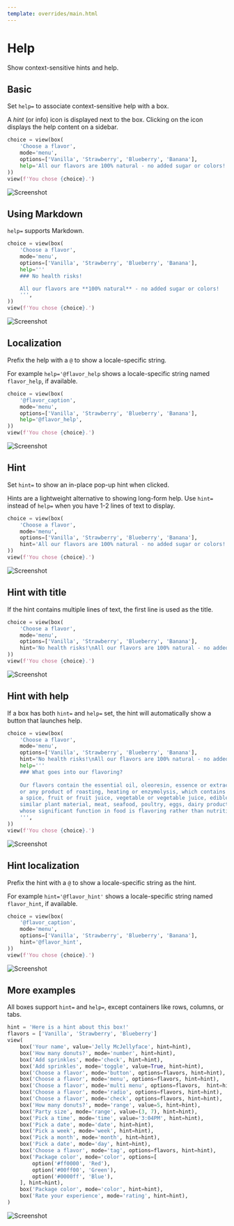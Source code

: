 ```yaml
---
template: overrides/main.html
---
```

# Help

Show context-sensitive hints and help.

## Basic

Set `help=` to associate context-sensitive help with a box.

A _hint_ (or info) icon is displayed next to the box.
Clicking on the icon displays the help content on a sidebar.


```py
choice = view(box(
    'Choose a flavor',
    mode='menu',
    options=['Vanilla', 'Strawberry', 'Blueberry', 'Banana'],
    help='All our flavors are 100% natural - no added sugar or colors!',
))
view(f'You chose {choice}.')
```


![Screenshot](assets/screenshots/help_basic.png)


## Using Markdown

`help=` supports Markdown.


```py
choice = view(box(
    'Choose a flavor',
    mode='menu',
    options=['Vanilla', 'Strawberry', 'Blueberry', 'Banana'],
    help='''
    ### No health risks!

    All our flavors are **100% natural** - no added sugar or colors!
    ''',
))
view(f'You chose {choice}.')
```


![Screenshot](assets/screenshots/help_markdown.png)


## Localization

Prefix the help with a `@` to show a locale-specific string.

For example `help='@flavor_help` shows a locale-specific string named `flavor_help`, if available.


```py
choice = view(box(
    '@flavor_caption',
    mode='menu',
    options=['Vanilla', 'Strawberry', 'Blueberry', 'Banana'],
    help='@flavor_help',
))
view(f'You chose {choice}.')
```


![Screenshot](assets/screenshots/help_localization.png)


## Hint

Set `hint=` to show an in-place pop-up hint when clicked.

Hints are a lightweight alternative to showing long-form help.
Use `hint=` instead of `help=` when you have 1-2 lines of text to display.


```py
choice = view(box(
    'Choose a flavor',
    mode='menu',
    options=['Vanilla', 'Strawberry', 'Blueberry', 'Banana'],
    hint='All our flavors are 100% natural - no added sugar or colors!',
))
view(f'You chose {choice}.')
```


![Screenshot](assets/screenshots/hint_basic.png)


## Hint with title

If the hint contains multiple lines of text, the first line is used as the title.


```py
choice = view(box(
    'Choose a flavor',
    mode='menu',
    options=['Vanilla', 'Strawberry', 'Blueberry', 'Banana'],
    hint='No health risks!\nAll our flavors are 100% natural - no added sugar or colors!',
))
view(f'You chose {choice}.')
```


![Screenshot](assets/screenshots/hint_title.png)


## Hint with help

If a box has both `hint=` and `help=` set, the hint will automatically show a button that launches help.


```py
choice = view(box(
    'Choose a flavor',
    mode='menu',
    options=['Vanilla', 'Strawberry', 'Blueberry', 'Banana'],
    hint='No health risks!\nAll our flavors are 100% natural - no added sugar or colors!',
    help='''
    ### What goes into our flavoring?
    
    Our flavors contain the essential oil, oleoresin, essence or extractive, protein hydrolysate, distillate, 
    or any product of roasting, heating or enzymolysis, which contains the flavoring constituents derived from 
    a spice, fruit or fruit juice, vegetable or vegetable juice, edible yeast, herb, bark, bud, root, leaf or 
    similar plant material, meat, seafood, poultry, eggs, dairy products, or fermentation products thereof, 
    whose significant function in food is flavoring rather than nutritional.
    ''',
))
view(f'You chose {choice}.')
```


![Screenshot](assets/screenshots/hint_help.png)


## Hint localization

Prefix the hint with a `@` to show a locale-specific string as the hint.

For example `hint='@flavor_hint'` shows a locale-specific string named `flavor_hint`, if available.


```py
choice = view(box(
    '@flavor_caption',
    mode='menu',
    options=['Vanilla', 'Strawberry', 'Blueberry', 'Banana'],
    hint='@flavor_hint',
))
view(f'You chose {choice}.')
```


![Screenshot](assets/screenshots/hint_localization.png)


## More examples

All boxes support `hint=` and `help=`, except containers like rows, columns, or tabs.


```py
hint = 'Here is a hint about this box!'
flavors = ['Vanilla', 'Strawberry', 'Blueberry']
view(
    box('Your name', value='Jelly McJellyface', hint=hint),
    box('How many donuts?', mode='number', hint=hint),
    box('Add sprinkles', mode='check', hint=hint),
    box('Add sprinkles', mode='toggle', value=True, hint=hint),
    box('Choose a flavor', mode='button', options=flavors, hint=hint),
    box('Choose a flavor', mode='menu', options=flavors, hint=hint),
    box('Choose a flavor', mode='multi menu', options=flavors,  hint=hint),
    box('Choose a flavor', mode='radio', options=flavors, hint=hint),
    box('Choose a flavor', mode='check', options=flavors, hint=hint),
    box('How many donuts?', mode='range', value=5, hint=hint),
    box('Party size', mode='range', value=(3, 7), hint=hint),
    box('Pick a time', mode='time', value='3:04PM', hint=hint),
    box('Pick a date', mode='date', hint=hint),
    box('Pick a week', mode='week', hint=hint),
    box('Pick a month', mode='month', hint=hint),
    box('Pick a date', mode='day', hint=hint),
    box('Choose a flavor', mode='tag', options=flavors, hint=hint),
    box('Package color', mode='color', options=[
        option('#ff0000', 'Red'),
        option('#00ff00', 'Green'),
        option('#0000ff', 'Blue'),
    ], hint=hint),
    box('Package color', mode='color', hint=hint),
    box('Rate your experience', mode='rating', hint=hint),
)
```


![Screenshot](assets/screenshots/help_examples.png)
